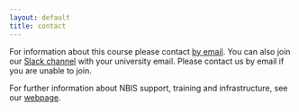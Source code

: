 ```yaml
---
layout: default
title: contact
---
```


For information about this course please contact [by email][1]. You can also join our [Slack channel][3] with your university email. Please contact us by email if you are unable to join.



For further information about NBIS support, training and infrastructure, see our [webpage][2].



[1]: https://nbis.se/about/staff/rui-benfeitas/
[2]: https://nbis.se/
[3]: https://join.slack.com/t/omicsintegration/signup
